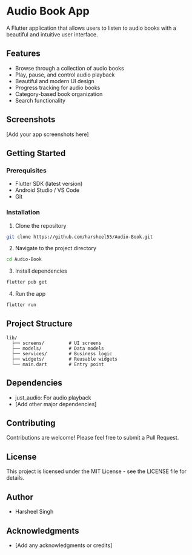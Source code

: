 # Audio Book App

A Flutter application that allows users to listen to audio books with a beautiful and intuitive user interface.

## Features

- Browse through a collection of audio books
- Play, pause, and control audio playback
- Beautiful and modern UI design
- Progress tracking for audio books
- Category-based book organization
- Search functionality

## Screenshots

[Add your app screenshots here]

## Getting Started

### Prerequisites

- Flutter SDK (latest version)
- Android Studio / VS Code
- Git

### Installation

1. Clone the repository
```bash
git clone https://github.com/harsheel55/Audio-Book.git
```

2. Navigate to the project directory
```bash
cd Audio-Book
```

3. Install dependencies
```bash
flutter pub get
```

4. Run the app
```bash
flutter run
```

## Project Structure

```
lib/
  ├── screens/         # UI screens
  ├── models/          # Data models
  ├── services/        # Business logic
  ├── widgets/         # Reusable widgets
  └── main.dart        # Entry point
```

## Dependencies

- just_audio: For audio playback
- [Add other major dependencies]

## Contributing

Contributions are welcome! Please feel free to submit a Pull Request.

## License

This project is licensed under the MIT License - see the LICENSE file for details.

## Author

- Harsheel Singh

## Acknowledgments

- [Add any acknowledgments or credits]
